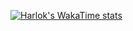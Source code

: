 [![Harlok's WakaTime stats](https://github-readme-stats.vercel.app/api/wakatime?username=love-cherry-roman)](https://github.com/anuraghazra/github-readme-stats)
